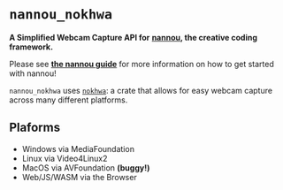 # `nannou_nokhwa`

**A Simplified Webcam Capture API for** [**nannou**](https://nannou.cc)**, the creative coding
framework.**

Please see [**the nannou guide**](https://guide.nannou.cc) for more information
on how to get started with nannou!

`nannou_nokhwa` uses [`nokhwa`](https://crates.io/crates/nokhwa): a crate that allows for easy webcam capture across many different platforms. 

## Plaforms
- Windows via MediaFoundation
- Linux via Video4Linux2
- MacOS via AVFoundation **(buggy!)**
- Web/JS/WASM via the Browser

